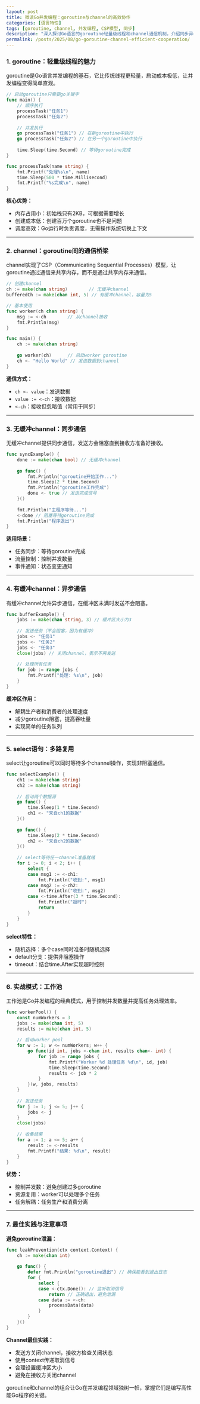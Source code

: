 ```yaml
---
layout: post
title: 微读Go并发编程：goroutine与channel的高效协作
categories: [语言特性]
tags: [goroutine, channel, 并发编程, CSP模型, 同步]
description: "深入探讨Go语言的goroutine轻量级线程和channel通信机制，介绍同步异步通信、select语句和工作池模式。"
permalink: /posts/2025/08/go-goroutine-channel-efficient-cooperation/
---
```


### 1. goroutine：轻量级线程的魅力

goroutine是Go语言并发编程的基石，它比传统线程更轻量，启动成本极低，让并发编程变得简单直观。

```go
// 启动goroutine只需要go关键字
func main() {
    // 顺序执行
    processTask("任务1")
    processTask("任务2")
    
    // 并发执行
    go processTask("任务1") // 在新goroutine中执行
    go processTask("任务2") // 在另一个goroutine中执行
    
    time.Sleep(time.Second) // 等待goroutine完成
}

func processTask(name string) {
    fmt.Printf("处理%s\n", name)
    time.Sleep(500 * time.Millisecond)
    fmt.Printf("%s完成\n", name)
}
```

**核心优势：**
- 内存占用小：初始栈只有2KB，可根据需要增长
- 创建成本低：创建百万个goroutine也不是问题
- 调度高效：Go运行时负责调度，无需操作系统切换上下文

---

### 2. channel：goroutine间的通信桥梁

channel实现了CSP（Communicating Sequential Processes）模型，让goroutine通过通信来共享内存，而不是通过共享内存来通信。

```go
// 创建channel
ch := make(chan string)        // 无缓冲channel
bufferedCh := make(chan int, 5) // 有缓冲channel，容量为5

// 基本使用
func worker(ch chan string) {
    msg := <-ch        // 从channel接收
    fmt.Println(msg)
}

func main() {
    ch := make(chan string)
    
    go worker(ch)      // 启动worker goroutine
    ch <- "Hello World" // 发送数据到channel
}
```

**通信方式：**
- `ch <- value`：发送数据
- `value := <-ch`：接收数据
- `<-ch`：接收但忽略值（常用于同步）

---

### 3. 无缓冲channel：同步通信

无缓冲channel提供同步通信，发送方会阻塞直到接收方准备好接收。

```go
func syncExample() {
    done := make(chan bool) // 无缓冲channel
    
    go func() {
        fmt.Println("goroutine开始工作...")
        time.Sleep(2 * time.Second)
        fmt.Println("goroutine工作完成")
        done <- true // 发送完成信号
    }()
    
    fmt.Println("主程序等待...")
    <-done // 阻塞等待goroutine完成
    fmt.Println("程序退出")
}
```

**适用场景：**
- 任务同步：等待goroutine完成
- 流量控制：控制并发数量
- 事件通知：状态变更通知

---

### 4. 有缓冲channel：异步通信

有缓冲channel允许异步通信，在缓冲区未满时发送不会阻塞。

```go
func bufferExample() {
    jobs := make(chan string, 3) // 缓冲区大小为3
    
    // 发送任务（不会阻塞，因为有缓冲）
    jobs <- "任务1"
    jobs <- "任务2"
    jobs <- "任务3"
    close(jobs) // 关闭channel，表示不再发送
    
    // 处理所有任务
    for job := range jobs {
        fmt.Printf("处理: %s\n", job)
    }
}
```

**缓冲区作用：**
- 解耦生产者和消费者的处理速度
- 减少goroutine阻塞，提高吞吐量
- 实现简单的任务队列

---

### 5. select语句：多路复用

select让goroutine可以同时等待多个channel操作，实现非阻塞通信。

```go
func selectExample() {
    ch1 := make(chan string)
    ch2 := make(chan string)
    
    // 启动两个数据源
    go func() {
        time.Sleep(1 * time.Second)
        ch1 <- "来自ch1的数据"
    }()
    
    go func() {
        time.Sleep(2 * time.Second)
        ch2 <- "来自ch2的数据"
    }()
    
    // select等待任一channel准备就绪
    for i := 0; i < 2; i++ {
        select {
        case msg1 := <-ch1:
            fmt.Println("收到:", msg1)
        case msg2 := <-ch2:
            fmt.Println("收到:", msg2)
        case <-time.After(3 * time.Second):
            fmt.Println("超时")
            return
        }
    }
}
```

**select特性：**
- 随机选择：多个case同时准备时随机选择
- default分支：提供非阻塞操作
- timeout：结合time.After实现超时控制

---

### 6. 实战模式：工作池

工作池是Go并发编程的经典模式，用于控制并发数量并提高任务处理效率。

```go
func workerPool() {
    const numWorkers = 3
    jobs := make(chan int, 5)
    results := make(chan int, 5)
    
    // 启动worker pool
    for w := 1; w <= numWorkers; w++ {
        go func(id int, jobs <-chan int, results chan<- int) {
            for job := range jobs {
                fmt.Printf("Worker %d 处理任务 %d\n", id, job)
                time.Sleep(time.Second)
                results <- job * 2
            }
        }(w, jobs, results)
    }
    
    // 发送任务
    for j := 1; j <= 5; j++ {
        jobs <- j
    }
    close(jobs)
    
    // 收集结果
    for a := 1; a <= 5; a++ {
        result := <-results
        fmt.Printf("结果: %d\n", result)
    }
}
```

**优势：**
- 控制并发数：避免创建过多goroutine
- 资源复用：worker可以处理多个任务
- 任务解耦：任务生产和消费分离

---

### 7. 最佳实践与注意事项

**避免goroutine泄漏：**
```go
func leakPrevention(ctx context.Context) {
    ch := make(chan int)
    
    go func() {
        defer fmt.Println("goroutine退出") // 确保能看到退出日志
        for {
            select {
            case <-ctx.Done(): // 监听取消信号
                return // 正确退出，避免泄漏
            case data := <-ch:
                processData(data)
            }
        }
    }()
}
```

**Channel最佳实践：**
- 发送方关闭channel，接收方检查关闭状态
- 使用context传递取消信号
- 合理设置缓冲区大小
- 避免在接收方关闭channel

goroutine和channel的组合让Go在并发编程领域独树一帜，掌握它们是编写高性能Go程序的关键。